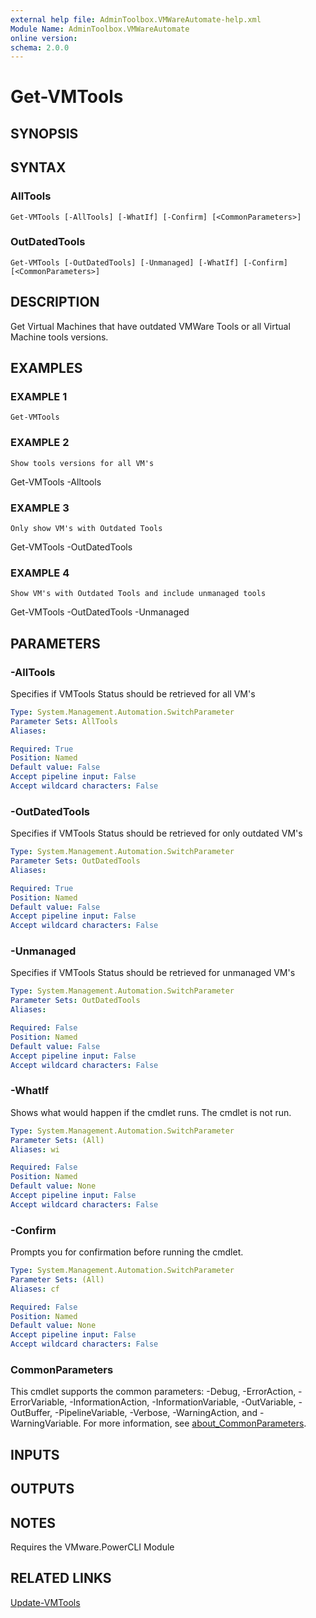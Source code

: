```yaml
---
external help file: AdminToolbox.VMWareAutomate-help.xml
Module Name: AdminToolbox.VMWareAutomate
online version:
schema: 2.0.0
---
```


# Get-VMTools

## SYNOPSIS

## SYNTAX

### AllTools
```
Get-VMTools [-AllTools] [-WhatIf] [-Confirm] [<CommonParameters>]
```

### OutDatedTools
```
Get-VMTools [-OutDatedTools] [-Unmanaged] [-WhatIf] [-Confirm] [<CommonParameters>]
```

## DESCRIPTION
Get Virtual Machines that have outdated VMWare Tools or all Virtual Machine tools versions.

## EXAMPLES

### EXAMPLE 1
```
Get-VMTools
```

### EXAMPLE 2
```
Show tools versions for all VM's
```

Get-VMTools -Alltools

### EXAMPLE 3
```
Only show VM's with Outdated Tools
```

Get-VMTools -OutDatedTools

### EXAMPLE 4
```
Show VM's with Outdated Tools and include unmanaged tools
```

Get-VMTools -OutDatedTools -Unmanaged

## PARAMETERS

### -AllTools
Specifies if VMTools Status should be retrieved for all VM's

```yaml
Type: System.Management.Automation.SwitchParameter
Parameter Sets: AllTools
Aliases:

Required: True
Position: Named
Default value: False
Accept pipeline input: False
Accept wildcard characters: False
```

### -OutDatedTools
Specifies if VMTools Status should be retrieved for only outdated VM's

```yaml
Type: System.Management.Automation.SwitchParameter
Parameter Sets: OutDatedTools
Aliases:

Required: True
Position: Named
Default value: False
Accept pipeline input: False
Accept wildcard characters: False
```

### -Unmanaged
Specifies if VMTools Status should be retrieved for unmanaged VM's

```yaml
Type: System.Management.Automation.SwitchParameter
Parameter Sets: OutDatedTools
Aliases:

Required: False
Position: Named
Default value: False
Accept pipeline input: False
Accept wildcard characters: False
```

### -WhatIf
Shows what would happen if the cmdlet runs.
The cmdlet is not run.

```yaml
Type: System.Management.Automation.SwitchParameter
Parameter Sets: (All)
Aliases: wi

Required: False
Position: Named
Default value: None
Accept pipeline input: False
Accept wildcard characters: False
```

### -Confirm
Prompts you for confirmation before running the cmdlet.

```yaml
Type: System.Management.Automation.SwitchParameter
Parameter Sets: (All)
Aliases: cf

Required: False
Position: Named
Default value: None
Accept pipeline input: False
Accept wildcard characters: False
```

### CommonParameters
This cmdlet supports the common parameters: -Debug, -ErrorAction, -ErrorVariable, -InformationAction, -InformationVariable, -OutVariable, -OutBuffer, -PipelineVariable, -Verbose, -WarningAction, and -WarningVariable. For more information, see [about_CommonParameters](http://go.microsoft.com/fwlink/?LinkID=113216).

## INPUTS

## OUTPUTS

## NOTES
Requires the VMware.PowerCLI Module

## RELATED LINKS

[Update-VMTools]()

